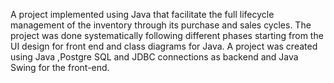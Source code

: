 A project implemented using Java that facilitate the full lifecycle management of the inventory through its purchase and sales cycles.
The project was done systematically following different phases starting from the UI design for front end and class diagrams for Java.
A project was created using Java ,Postgre SQL and JDBC connections as backend and Java Swing for the front-end.
